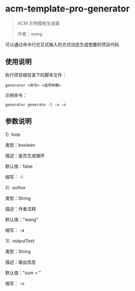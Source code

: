 # acm-template-pro-generator

> ACM 示例模板生成器
>
> 作者：wang

可以通过命令行交互式输入的方式动态生成想要的项目代码

## 使用说明

执行项目根目录下的脚本文件：

```
generator <命令> <选项参数>
```

示例命令：

```
generator generate -l -a -o 
```

## 参数说明

1）loop

类型：boolean

描述：是否生成循环

默认值：false

缩写： -l


2）author

类型：String

描述：作者注释

默认值："wang"

缩写： -a


3）outputText

类型：String

描述：输出信息

默认值："sum = "

缩写： -o


